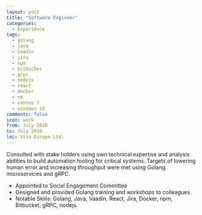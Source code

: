 ```yaml
---
layout: post
title: "Software Engineer"
categories:
  - Experience
tags:
  - golang
  - java
  - vaadin
  - jira
  - npm
  - bitbucket
  - grpc
  - nodejs
  - react
  - docker
  - vm
  - centos 7
  - windows 10
comments: false
icon: work
from: July 2018
to: July 2020
loc: Visa Europe Ltd.
---
```


Consulted with stake holders using own technical expertise and analysis abilities to build automation tooling for critical systems. Targets of lowering human error and increasing throughput were met using Golang microservices and gRPC.

- Appointed to Social Engagement Committee
- Designed and provided Golang training and workshops to colleagues.
- Notable Skills: Golang, Java, Vaadin, React, Jira, Docker, npm, Bitbucket, gRPC, nodejs.
